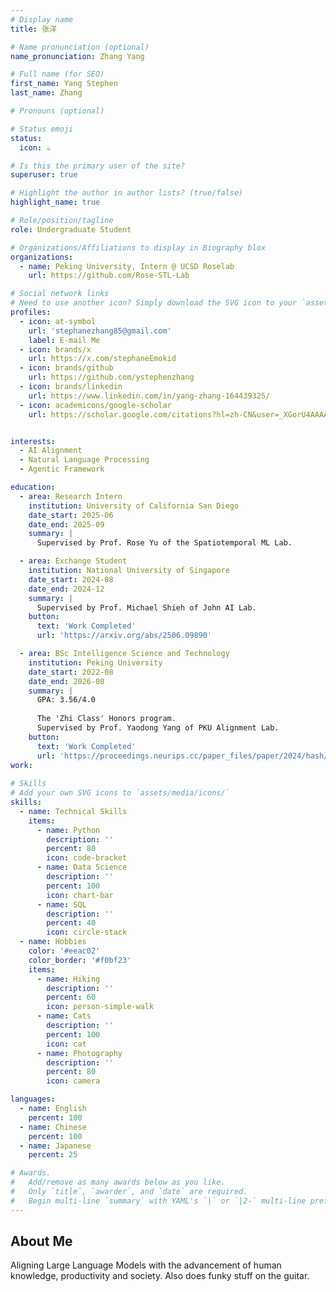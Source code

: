 ```yaml
---
# Display name
title: 张洋

# Name pronunciation (optional)
name_pronunciation: Zhang Yang

# Full name (for SEO)
first_name: Yang Stephen
last_name: Zhang

# Pronouns (optional)

# Status emoji
status:
  icon: ☕️

# Is this the primary user of the site?
superuser: true

# Highlight the author in author lists? (true/false)
highlight_name: true

# Role/position/tagline
role: Undergraduate Student

# Organizations/Affiliations to display in Biography blox
organizations:
  - name: Peking University, Intern @ UCSD Roselab
    url: https://github.com/Rose-STL-Lab

# Social network links
# Need to use another icon? Simply download the SVG icon to your `assets/media/icons/` folder.
profiles:
  - icon: at-symbol
    url: 'stephanezhang85@gmail.com'
    label: E-mail Me
  - icon: brands/x
    url: https://x.com/stephaneEmokid
  - icon: brands/github
    url: https://github.com/ystephenzhang
  - icon: brands/linkedin
    url: https://www.linkedin.com/in/yang-zhang-164439325/
  - icon: academicons/google-scholar
    url: https://scholar.google.com/citations?hl=zh-CN&user=_XGorU4AAAAJ


interests:
  - AI Alignment
  - Natural Language Processing
  - Agentic Framework

education:
  - area: Research Intern
    institution: University of California San Diego
    date_start: 2025-06
    date_end: 2025-09
    summary: |
      Supervised by Prof. Rose Yu of the Spatiotemporal ML Lab.

  - area: Exchange Student
    institution: National University of Singapore
    date_start: 2024-08
    date_end: 2024-12
    summary: |
      Supervised by Prof. Michael Shieh of John AI Lab.
    button:
      text: 'Work Completed'
      url: 'https://arxiv.org/abs/2506.09890'    

  - area: BSc Intelligence Science and Technology
    institution: Peking University
    date_start: 2022-08
    date_end: 2026-08
    summary: |
      GPA: 3.56/4.0
      
      The 'Zhi Class' Honors program.
      Supervised by Prof. Yaodong Yang of PKU Alignment Lab.
    button:
      text: 'Work Completed'
      url: 'https://proceedings.neurips.cc/paper_files/paper/2024/hash/1a6d49c1a298ebb799d005b7b90ab31d-Abstract-Datasets_and_Benchmarks_Track.html'
work:
 
# Skills
# Add your own SVG icons to `assets/media/icons/`
skills:
  - name: Technical Skills
    items:
      - name: Python
        description: ''
        percent: 80
        icon: code-bracket
      - name: Data Science
        description: ''
        percent: 100
        icon: chart-bar
      - name: SQL
        description: ''
        percent: 40
        icon: circle-stack
  - name: Hobbies
    color: '#eeac02'
    color_border: '#f0bf23'
    items:
      - name: Hiking
        description: ''
        percent: 60
        icon: person-simple-walk
      - name: Cats
        description: ''
        percent: 100
        icon: cat
      - name: Photography
        description: ''
        percent: 80
        icon: camera

languages:
  - name: English
    percent: 100
  - name: Chinese
    percent: 100
  - name: Japanese
    percent: 25

# Awards.
#   Add/remove as many awards below as you like.
#   Only `title`, `awarder`, and `date` are required.
#   Begin multi-line `summary` with YAML's `|` or `|2-` multi-line prefix and indent 2 spaces below.
---
```


## About Me

Aligning Large Language Models with the advancement of human knowledge, productivity and society. Also does funky stuff on the guitar.
